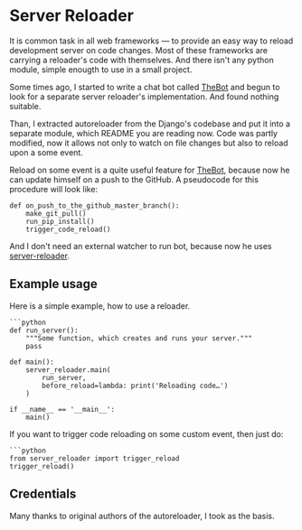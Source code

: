 Server Reloader
===============

It is common task in all web frameworks — to provide an easy way to reload development
server on code changes. Most of these frameworks are carrying a reloader's code with
themselves. And there isn't any python module, simple enougth to use in a small project.

Some times ago, I started to write a chat bot called [TheBot][] and begun to look for
a separate server reloader's implementation. And found nothing suitable.

Than, I extracted autoreloader from the Django's codebase and put it into a separate
module, which README you are reading now. Code was partly modified, now it allows
not only to watch on file changes but also to reload upon a some event.

Reload on some event is a quite useful feature for [TheBot][], because now he can update
himself on a push to the GitHub. A pseudocode for this procedure will look like:

    def on_push_to_the_github_master_branch():
        make_git_pull()
        run_pip_install()
        trigger_code_reload()

And I don't need an external watcher to run bot, because now he uses [server-reloader][].


Example usage
-------------

Here is a simple example, how to use a reloader.

    ```python
    def run_server():
        """Some function, which creates and runs your server."""
        pass

    def main():
        server_reloader.main(
            run_server,
            before_reload=lambda: print('Reloading code…')
        )

    if __name__ == '__main__':
        main()


If you want to trigger code reloading on some custom event, then just do:

    ```python
    from server_reloader import trigger_reload
    trigger_reload()


Credentials
-----------

Many thanks to original authors of the autoreloader, I took as the basis.

[TheBot]: http://github.com/svetlyak40wt/thebot
[server-reloader]: http://github.com/svetlyak40wt/server-reloader
